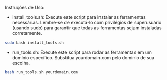 Instruções de Uso:

* install_tools.sh:
  Execute este script para instalar as ferramentas necessárias. Lembre-se de executá-lo com privilégios de superusuário (usando sudo) para garantir que todas as ferramentas sejam instaladas corretamente.

```bash
sudo bash install_tools.sh
```

* run_tools.sh:
  Execute este script para rodar as ferramentas em um domínio específico. Substitua yourdomain.com pelo domínio de sua escolha.

```bash
bash run_tools.sh yourdomain.com
```
